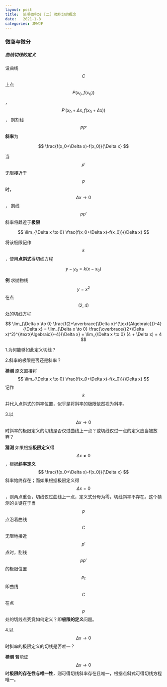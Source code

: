 ```yaml
---
layout: post
title:  简明微积分 [二] 微积分的概念
date:   2021-1-8
categories: JMWJF
---
```


### 微商与微分

##### 曲线切线的定义

设曲线 $$C$$ 上点 $$ P (x_0,f(x_0)) $$，$$ P' (x_0 + \Delta x,f(x_0 + \Delta x)) $$，
则割线 $$PP'$$ **斜率**为

$$ \frac{f(x_0+\Delta x)-f(x_0)}{\Delta x} $$

当 $$p'$$ 无限接近于 $$p$$ 时，$$\Delta x \to 0$$，
割线 $$pp'$$ 斜率将趋近于**极限**

$$ \lim_{\Delta x \to 0} \frac{f(x_0+\Delta x)-f(x_0)}{\Delta x} $$

将该极限记作 $$k$$，使用**点斜式**得切线方程

$$ y-y_0 = k(x-x_0) $$

**例** 求抛物线 $$y=x^2$$ 在点 $$(2,4)$$ 处的切线方程

$$ \lim_{\Delta x \to 0} \frac{f(2+\overbrace{\Delta x}^{\text{Algebraic}})-4}{\Delta x}
= \lim_{\Delta x \to 0} \frac{\overbrace{(2+\Delta x)^2}^{\text{Algebraic}}-4}{\Delta x}
= \lim_{\Delta x \to 0} (4 + \Delta x) = 4 $$

1.为何能够如此定义切线？

2.斜率的极限是否还是斜率？

**猜测** 原文直接将 $$ \lim_{\Delta x \to 0} \frac{f(x_0+\Delta x)-f(x_0)}{\Delta x} $$
记作 $$k$$ 并代入点斜式的斜率位置，似乎是将斜率的极限依然视为斜率。

3.以 $$\Delta x \to 0$$ 时斜率的极限定义的切线是否仅过曲线上一点？或切线仅过一点的定义应当被放弃？

**猜测** 如果根据**极限定义**得 $$\Delta x \not = 0$$，根据**斜率定义** $$ \frac{f(x_0+\Delta x)-f(x_0)}{\Delta x} $$ 斜率始终存在；而如果根据极限定义得 $$\Delta x = 0$$，则两点重合，切线仅过曲线上一点，定义式分母为零，切线斜率不存在。这个猜测的关键在于当 $$p$$ 点沿着曲线 $$C$$ 无限地接近 $$p'$$ 点时，割线 $$pp'$$ 的极限位置 $$p_t$$ 即曲线 $$C$$ 在点 $$p$$ 处的切线点究竟如何定义？即**极限的定义**问题。

4.以 $$\Delta x \to 0$$ 时斜率的极限定义的切线是否唯一？

**猜测** 若能证 $$\Delta x \to 0$$ 时**极限的存在性与唯一性**，则可得切线斜率存在且唯一，根据点斜式可得切线方程唯一。
